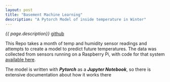 ```yaml
---
layout: post
title: "Basement Machine Learning"
description: "A Pytorch Model of inside temperature in Winter"
---
```


_{{ page.description}}_ [github]()

This Repo takes a month of temp and humidity sensor readings and attempts to create a model to predict future temperatures. The data was collected from sensors running on a Raspberry Pi, with code for that system 
<a href="{{'/projects/raspberry-pi' | prepend:site.baseurl}}">available here</a>.

The model is written with **_Pytorch_** as a **_Jupyter Notebook_**, so there is extensive documentation about how 
it works there
